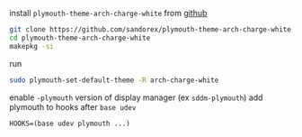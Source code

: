install `plymouth-theme-arch-charge-white` from [github](https://github.com/sandorex/plymouth-theme-arch-charge-white)
```bash
git clone https://github.com/sandorex/plymouth-theme-arch-charge-white.git -b PKGBUILD
cd plymouth-theme-arch-charge-white
makepkg -si
```

run
```bash
sudo plymouth-set-default-theme -R arch-charge-white
```

enable `-plymouth` version of display manager (ex `sddm-plymouth`)
add plymouth to hooks after `base udev`
```
HOOKS=(base udev plymouth ...)
```
